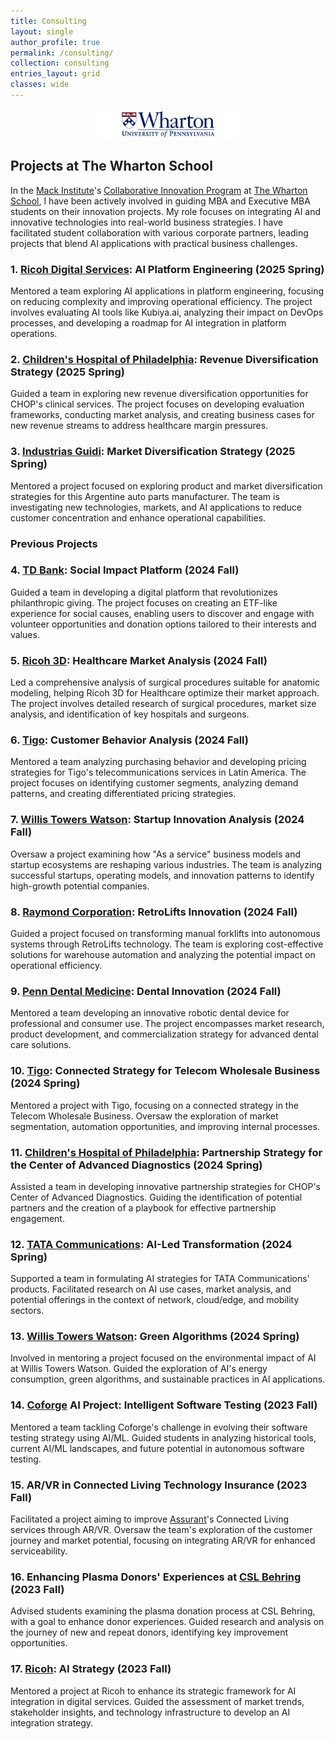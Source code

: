 ```yaml
---
title: Consulting
layout: single
author_profile: true
permalink: /consulting/
collection: consulting
entries_layout: grid
classes: wide
---
```

<div style="text-align:center; display:flex; justify-content:center; align-items:center; gap:20px; margin-bottom: 20px;">
    <a href="https://mackinstitute.wharton.upenn.edu/students/collaborative-innovation-program/" style="display: flex; align-items: center;">
        <img src="/assets/images/whartonlogo.png" alt="The Wharton School Logo" style="width: auto; height: 50px;"/>
    </a>
</div>

## Projects at The Wharton School

In the [Mack Institute](https://mackinstitute.wharton.upenn.edu/)'s [Collaborative Innovation Program](https://mackinstitute.wharton.upenn.edu/corporate-partnership/collaborative-innovation-program-partners/) at [The Wharton School](https://www.wharton.upenn.edu/), I have been actively involved in guiding MBA and Executive MBA students on their innovation projects. My role focuses on integrating AI and innovative technologies into real-world business strategies. I have facilitated student collaboration with various corporate partners, leading projects that blend AI applications with practical business challenges. 


### 1. [Ricoh Digital Services](https://www.ricoh.com/): AI Platform Engineering (2025 Spring)
Mentored a team exploring AI applications in platform engineering, focusing on reducing complexity and improving operational efficiency. The project involves evaluating AI tools like Kubiya.ai, analyzing their impact on DevOps processes, and developing a roadmap for AI integration in platform operations.

### 2. [Children's Hospital of Philadelphia](https://www.chop.edu/): Revenue Diversification Strategy (2025 Spring)
Guided a team in exploring new revenue diversification opportunities for CHOP's clinical services. The project focuses on developing evaluation frameworks, conducting market analysis, and creating business cases for new revenue streams to address healthcare margin pressures.

### 3. [Industrias Guidi](https://www.industriasguidi.com.ar/): Market Diversification Strategy (2025 Spring)
Mentored a project focused on exploring product and market diversification strategies for this Argentine auto parts manufacturer. The team is investigating new technologies, markets, and AI applications to reduce customer concentration and enhance operational capabilities.

### Previous Projects

### 4. [TD Bank](https://www.td.com/): Social Impact Platform (2024 Fall)
Guided a team in developing a digital platform that revolutionizes philanthropic giving. The project focuses on creating an ETF-like experience for social causes, enabling users to discover and engage with volunteer opportunities and donation options tailored to their interests and values.

### 5. [Ricoh 3D](https://www.ricoh-usa.com/en/industries/healthcare/3d-for-healthcare): Healthcare Market Analysis (2024 Fall)
Led a comprehensive analysis of surgical procedures suitable for anatomic modeling, helping Ricoh 3D for Healthcare optimize their market approach. The project involves detailed research of surgical procedures, market size analysis, and identification of key hospitals and surgeons.

### 6. [Tigo](https://www.tigo.com/): Customer Behavior Analysis (2024 Fall)
Mentored a team analyzing purchasing behavior and developing pricing strategies for Tigo's telecommunications services in Latin America. The project focuses on identifying customer segments, analyzing demand patterns, and creating differentiated pricing strategies.

### 7. [Willis Towers Watson](https://www.wtwco.com/): Startup Innovation Analysis (2024 Fall)
Oversaw a project examining how "As a service" business models and startup ecosystems are reshaping various industries. The team is analyzing successful startups, operating models, and innovation patterns to identify high-growth potential companies.

### 8. [Raymond Corporation](https://www.raymondcorp.com/): RetroLifts Innovation (2024 Fall)
Guided a project focused on transforming manual forklifts into autonomous systems through RetroLifts technology. The team is exploring cost-effective solutions for warehouse automation and analyzing the potential impact on operational efficiency.

### 9. [Penn Dental Medicine](https://www.dental.upenn.edu/): Dental Innovation (2024 Fall)
Mentored a team developing an innovative robotic dental device for professional and consumer use. The project encompasses market research, product development, and commercialization strategy for advanced dental care solutions.

### 10. [Tigo](https://www.tigo.com/): Connected Strategy for Telecom Wholesale Business (2024 Spring)
Mentored a project with Tigo, focusing on a connected strategy in the Telecom Wholesale Business. Oversaw the exploration of market segmentation, automation opportunities, and improving internal processes.

### 11. [Children's Hospital of Philadelphia](https://www.chop.edu/): Partnership Strategy for the Center of Advanced Diagnostics (2024 Spring)
Assisted a team in developing innovative partnership strategies for CHOP's Center of Advanced Diagnostics. Guiding the identification of potential partners and the creation of a playbook for effective partnership engagement.

### 12. [TATA Communications](https://www.tatacommunications.com/): AI-Led Transformation (2024 Spring)
Supported a team in formulating AI strategies for TATA Communications' products. Facilitated research on AI use cases, market analysis, and potential offerings in the context of network, cloud/edge, and mobility sectors.

### 13. [Willis Towers Watson](https://www.wtwco.com/): Green Algorithms (2024 Spring)
Involved in mentoring a project focused on the environmental impact of AI at Willis Towers Watson. Guided the exploration of AI's energy consumption, green algorithms, and sustainable practices in AI applications.

### 14. [Coforge](https://www.coforge.com/) AI Project: Intelligent Software Testing (2023 Fall)
Mentored a team tackling Coforge's challenge in evolving their software testing strategy using AI/ML. Guided students in analyzing historical tools, current AI/ML landscapes, and future potential in autonomous software testing.

### 15. AR/VR in Connected Living Technology Insurance (2023 Fall)
Facilitated a project aiming to improve [Assurant](https://www.assurant.com/)'s Connected Living services through AR/VR. Oversaw the team's exploration of the customer journey and market potential, focusing on integrating AR/VR for enhanced serviceability.

### 16. Enhancing Plasma Donors' Experiences at [CSL Behring](https://www.csl.com/) (2023 Fall)
Advised students examining the plasma donation process at CSL Behring, with a goal to enhance donor experiences. Guided research and analysis on the journey of new and repeat donors, identifying key improvement opportunities.

### 17. [Ricoh](https://www.ricoh.com/): AI Strategy (2023 Fall)
Mentored a project at Ricoh to enhance its strategic framework for AI integration in digital services. Guided the assessment of market trends, stakeholder insights, and technology infrastructure to develop an AI integration strategy.


